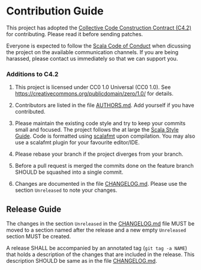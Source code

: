 # Contribution Guide
 
This project has adopted the [Collective Code Construction Contract
(C4.2)](https://rfc.zeromq.org/spec:42) for contributing. Please read it
before sending patches.
 
Everyone is expected to follow the
[Scala Code of Conduct](http://www.scala-lang.org/conduct.html) when
dicussing the project on the available communication channels.
If you are being harassed, please contact us immediately so that we can
support you.
 
### Additions to C4.2
 
1. This project is licensed under CC0 1.0 Universal (CC0 1.0).
See https://creativecommons.org/publicdomain/zero/1.0/ for details.
 
2. Contributors are listed in the file [AUTHORS.md](AUTHORS.md). Add
yourself if you have contributed.
 
3. Please maintain the existing code style and try to keep your commits
small and focused. The project follows the at large the 
[Scala Style Guide](http://docs.scala-lang.org/style/). Code is formatted
using [scalafmt](http://scalameta.org/scalafmt/) upon compilation. You
may also use a scalafmt plugin for your favourite editor/IDE.
 
4. Please rebase your branch if the project diverges from your branch.
 
5. Before a pull request is merged the commits done on the feature branch
SHOULD be squashed into a single commit.
 
6. Changes are documented in the file [CHANGELOG.md](CHANGELOG.md). Please
use the section `Unreleased` to note your changes.
 
## Release Guide
 
The changes in the section `Unreleased` in the [CHANGELOG.md](CHANGELOG.md)
file MUST be moved to a section named after the release and a new empty
`Unreleased` section MUST be created.
 
A release SHALL be accompanied by an annotated tag (`git tag -a NAME`) that
holds a description of the changes that are included in the release. This
description SHOULD be same as in the file [CHANGELOG.md](CHANGELOG.md).
